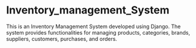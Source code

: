 # Inventory_management_System
This is an Inventory Management System developed using Django. The system provides functionalities for managing products, categories, brands, suppliers, customers, purchases, and orders.
